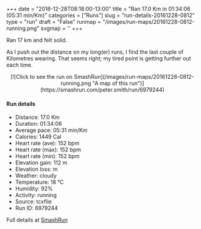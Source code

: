 +++
date = "2016-12-28T08:18:00-13:00"
title = "Ran 17.0 Km in 01:34:06 (05:31 min/Km)"
categories = ["Runs"]
slug = "run-details-20161228-0812"
type = "run"
draft = "False"
runmap = "/images/run-maps/20161228-0812-running.png"
svgmap = '<polyline points="0 61, 1 60, 3 61, 4 61, 5 61, 5 61, 12 53, 13 53, 13 52, 13 52, 14 52, 15 53, 18 50, 19 49, 20 48, 21 47, 25 46, 29 47, 32 44, 34 43, 41 44, 44 45, 49 50, 51 51, 55 51, 58 51, 63 50, 66 48, 70 49, 72 49, 74 49, 76 48, 77 46, 75 42, 75 41, 76 41, 82 41, 84 40, 86 39, 90 41, 92 43, 97 44, 99 44, 100 43, 99 44, 96 44, 92 44, 90 41, 86 39, 82 41, 76 41, 75 41, 76 43, 77 46, 75 48, 72 49, 70 48, 66 48, 64 49, 58 51, 55 51, 50 51, 47 49, 44 46, 42 44, 34 44, 31 44, 29 47, 25 45, 21 47, 18 50, 11 53, 11 54, 9 57">'
+++

Ran 17 km and felt solid. 

As I push out the distance on my long(er) runs, I find the last couple of Kilometres wearing. That seems right; my tired point is getting further out each time. 



<!--more-->

<center>
[![Click to see the run on SmashRun](/images/run-maps/20161228-0812-running.png "A map of this run")](https://smashrun.com/peter.smith/run/6979244)
</center>

#### Run details

* Distance: 17.0 Km
* Duration: 01:34:06
* Average pace: 05:31 min/Km
* Calories: 1449 Cal
* Heart rate (ave): 152 bpm
* Heart rate (max): 152 bpm
* Heart rate (min): 152 bpm
* Elevation gain: 112 m
* Elevation loss:  m
* Weather: cloudy
* Temperature: 18 &deg;C
* Humidity: 92%
* Activity: running
* Source: tcxfile
* Run ID: 6979244

Full details at [SmashRun](https://smashrun.com/peter.smith/run/6979244)